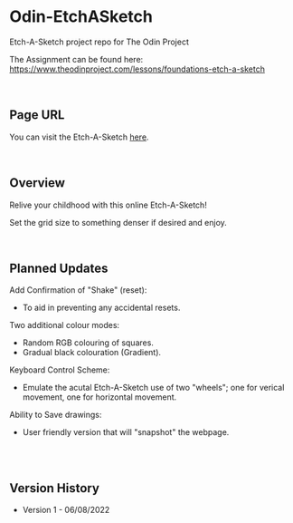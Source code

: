 # Odin-EtchASketch
Etch-A-Sketch project repo for The Odin Project


The Assignment can be found here:<br>
https://www.theodinproject.com/lessons/foundations-etch-a-sketch


<br>

## Page URL
You can visit the Etch-A-Sketch [here](https://gimboidgit.github.io/Odin-EtchASketch/ "Etch-A-Sketch!").

<br>

## Overview
Relive your childhood with this online Etch-A-Sketch!

Set the grid size to something denser if desired and enjoy.


<br>


## Planned Updates
Add Confirmation of "Shake" (reset):
- To aid in preventing any accidental resets.

Two additional colour modes:
- Random RGB colouring of squares.
- Gradual black colouration (Gradient).

Keyboard Control Scheme:
- Emulate the acutal Etch-A-Sketch use of two "wheels"; one for verical movement, one for horizontal movement.

Ability to Save drawings:
- User friendly version that will "snapshot" the webpage.


<br>
<br>

## Version History
- Version 1 - 06/08/2022
